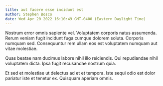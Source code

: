 ```yaml
---
title: aut facere esse incidunt est
author: Stephen Bosco
date: Wed Apr 20 2022 16:10:49 GMT-0400 (Eastern Daylight Time)
---
```

Nostrum error omnis sapiente vel. Voluptatem corporis natus assumenda. Rerum veniam fugit incidunt fuga cumque dolorem soluta. Corporis numquam sed. Consequuntur rem ullam eos est voluptatem numquam aut vitae molestiae.

 Quas beatae nam ducimus labore nihil illo reiciendis. Qui repudiandae nihil voluptatem dicta. Ipsa fugit recusandae nostrum quia.

 Et sed et molestiae ut delectus ad et et tempora. Iste sequi odio est dolor pariatur iste et tenetur ex. Quisquam aperiam omnis.